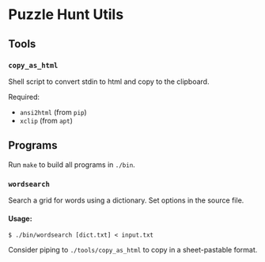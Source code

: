 # Puzzle Hunt Utils

## Tools

### `copy_as_html`
Shell script to convert stdin to html and copy to the clipboard.

Required:
- `ansi2html` (from `pip`)
- `xclip` (from `apt`)

## Programs

Run `make` to build all programs in `./bin`.

### `wordsearch`
Search a grid for words using a dictionary. Set options in the source file.

#### Usage:
```
$ ./bin/wordsearch [dict.txt] < input.txt
```

Consider piping to `./tools/copy_as_html` to copy in a sheet-pastable format.
